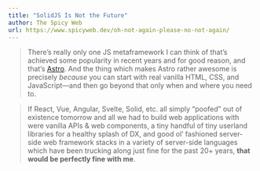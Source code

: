 ```yaml
---
title: "SolidJS Is Not the Future"
author: The Spicy Web
url: https://www.spicyweb.dev/oh-not-again-please-no-not-again/
---
```


> There’s really only one JS metaframework I can think of that’s achieved some popularity in recent years and for good reason, and that’s [Astro](https://astro.build/). And the thing which makes Astro rather awesome is precisely *because* you can start with real vanilla HTML, CSS, and JavaScript—and then go beyond that only when and where you need to.


> If React, Vue, Angular, Svelte, Solid, etc. all simply “poofed” out of existence tomorrow and all we had to build web applications with were vanilla APIs & web components, a tiny handful of tiny userland libraries for a healthy splash of DX, and good ol’ fashioned server-side web framework stacks in a variety of server-side languages which have been trucking along just fine for the past 20+ years, **that would be perfectly fine with me**.



